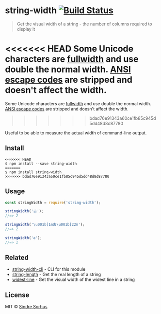 # string-width [![Build Status](https://travis-ci.org/sindresorhus/string-width.svg?branch=master)](https://travis-ci.org/sindresorhus/string-width)

> Get the visual width of a string - the number of columns required to display it

<<<<<<< HEAD
Some Unicode characters are [fullwidth](https://en.wikipedia.org/wiki/Halfwidth_and_fullwidth_forms) and use double the normal width. [ANSI escape codes](http://en.wikipedia.org/wiki/ANSI_escape_code) are stripped and doesn't affect the width.
=======
Some Unicode characters are [fullwidth](https://en.wikipedia.org/wiki/Halfwidth_and_fullwidth_forms) and use double the normal width. [ANSI escape codes](https://en.wikipedia.org/wiki/ANSI_escape_code) are stripped and doesn't affect the width.
>>>>>>> bdad76e91343a60ce1fb85c945d5dd48d8d87780

Useful to be able to measure the actual width of command-line output.


## Install

```
<<<<<<< HEAD
$ npm install --save string-width
=======
$ npm install string-width
>>>>>>> bdad76e91343a60ce1fb85c945d5dd48d8d87780
```


## Usage

```js
const stringWidth = require('string-width');

stringWidth('古');
//=> 2

stringWidth('\u001b[1m古\u001b[22m');
//=> 2

stringWidth('a');
//=> 1
```


## Related

- [string-width-cli](https://github.com/sindresorhus/string-width-cli) - CLI for this module
- [string-length](https://github.com/sindresorhus/string-length) - Get the real length of a string
- [widest-line](https://github.com/sindresorhus/widest-line) - Get the visual width of the widest line in a string


## License

MIT © [Sindre Sorhus](https://sindresorhus.com)
